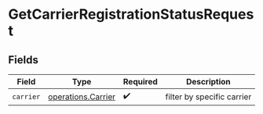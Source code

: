 # GetCarrierRegistrationStatusRequest


## Fields

| Field                                                    | Type                                                     | Required                                                 | Description                                              |
| -------------------------------------------------------- | -------------------------------------------------------- | -------------------------------------------------------- | -------------------------------------------------------- |
| `carrier`                                                | [operations.Carrier](../../models/operations/carrier.md) | :heavy_check_mark:                                       | filter by specific carrier                               |